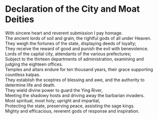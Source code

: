 # Declaration of the City and Moat Deities

With sincere heart and reverent submission I pay homage.  
The ancient lords of soil and grain, the rightful gods of all under Heaven.  
They weigh the fortunes of the state, displaying deeds of loyalty;  
They receive the reward of good and punish the evil with benevolence.  
Lords of the capital city, attendants of the various prefectures;  
Subject to the thirteen departments of administration, examining and judging the eighteen offices.  
Temples and altars endure for ten thousand years, their grace supporting countless kalpas.  
They establish the sceptres of blessing and awe, and the authority to determine life and death.  
They wield divine power to guard the Ying River,  
Meeting the shadowy hosts and driving away the barbarian invaders.  
Most spiritual, most holy; upright and impartial,  
Protecting the state, preserving peace, assisting the sage kings.  
Mighty and efficacious, reverent gods of response and inspiration.
